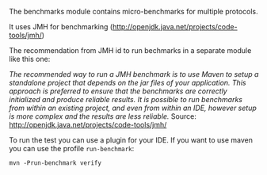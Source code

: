 <!--
  Licensed to the Apache Software Foundation (ASF) under one
  or more contributor license agreements.  See the NOTICE file
  distributed with this work for additional information
  regarding copyright ownership.  The ASF licenses this file
  to you under the Apache License, Version 2.0 (the
  "License"); you may not use this file except in compliance
  with the License.  You may obtain a copy of the License at

      http://www.apache.org/licenses/LICENSE-2.0

  Unless required by applicable law or agreed to in writing,
  software distributed under the License is distributed on an
  "AS IS" BASIS, WITHOUT WARRANTIES OR CONDITIONS OF ANY
  KIND, either express or implied.  See the License for the
  specific language governing permissions and limitations
  under the License.
  -->
The benchmarks module contains micro-benchmarks for multiple protocols.

It uses JMH for benchmarking (http://openjdk.java.net/projects/code-tools/jmh/)

The recommendation from JMH id to run bechmarks in a separate module like this one:

_The recommended way to run a JMH benchmark is to use Maven to setup a standalone project that depends on the jar files of your application. This approach is preferred to ensure that the benchmarks are correctly initialized and produce reliable results. It is possible to run benchmarks from within an existing project, and even from within an IDE, however setup is more complex and the results are less reliable._
Source: http://openjdk.java.net/projects/code-tools/jmh/

To run the test you can use a plugin for your IDE. If you want to use maven you can use the profile `run-benchmark`:

`mvn -Prun-benchmark verify`